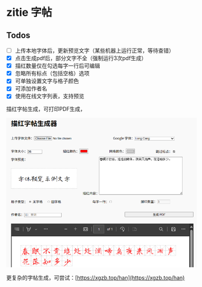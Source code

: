 # zitie 字帖

## Todos

- [ ] 上传本地字体后，更新预览文字（某些机器上运行正常，等待查错）
- [x] 点击生成pdf后，部分文字不全（强制运行3次pdf生成）
- [x] 描红数量仅在勾选每字一行后可编辑
- [x] 忽略所有标点（包括空格）选项
- [x] 可单独设置文字与格子颜色
- [x] 可添加作者名
- [x] 使用在线文字列表，支持预览

描红字帖生成，可打印PDF生成，

![截图](screenshot.png)

更复杂的字帖生成，可尝试：[https://xgzb.top/han](https://xgzb.top/han)
